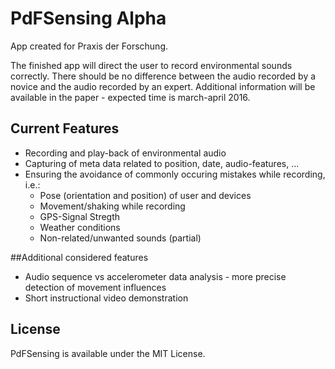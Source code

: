 # PdFSensing Alpha
App created for Praxis der Forschung.

The finished app will direct the user to record environmental sounds correctly.
There should be no difference between the audio recorded by a novice and the audio recorded by an expert.
Additional information will be available in the paper - expected time is march-april 2016.

## Current Features
* Recording and play-back of environmental audio
* Capturing of meta data related to position, date, audio-features, ...
* Ensuring the avoidance of commonly occuring mistakes while recording, i.e.:
  * Pose (orientation and position) of user and devices
  * Movement/shaking while recording
  * GPS-Signal Stregth
  * Weather conditions
  * Non-related/unwanted sounds (partial)

##Additional considered features
* Audio sequence vs accelerometer data analysis - more precise detection of movement influences
* Short instructional video demonstration

## License
PdFSensing is available under the MIT License.

